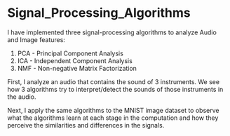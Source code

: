 # Signal_Processing_Algorithms

I have implemented three signal-processing algorithms to analyze Audio and Image features:
1. PCA - Principal Component Analysis
2. ICA - Independent Component Analysis
3. NMF - Non-negative Matrix Factorization

First, I analyze an audio that contains the sound of 3 instruments. We see how 3 algorithms try to interpret/detect the sounds of those instruments in the audio.

Next, I apply the same algorithms to the MNIST image dataset to observe what the algorithms learn at each stage in the computation and how they perceive the similarities and differences in the signals.
